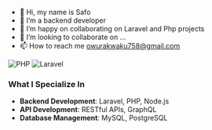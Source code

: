 - 👋 Hi, my name is Safo
- 👀 I’m a backend developer
- 🌱 I’m happy on collaborating on Laravel and Php projects
- 💞️ I’m looking to collaborate on ...
- 📫 How to reach me owurakwaku758@gmail.com


![PHP](https://img.shields.io/badge/Code-PHP-blue)
![Laravel](https://img.shields.io/badge/Framework-Laravel-red)

### What I Specialize In
- **Backend Development**: Laravel, PHP, Node.js
- **API Development**: RESTful APIs, GraphQL
- **Database Management**: MySQL, PostgreSQL
